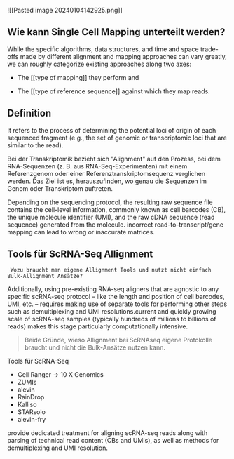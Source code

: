 ![[Pasted image 20240104142925.png]]

## Wie kann Single Cell Mapping unterteilt werden?

While the specific algorithms, data structures, and time and space trade-offs made by different alignment and mapping approaches can vary greatly, we can roughly categorize existing approaches along two axes:

- The [[type of mapping]] they perform and
    
- The [[type of reference sequence]] against which they map reads.

## Definition

It refers to the process of determining the potential loci of origin of each sequenced fragment (e.g., the set of genomic or transcriptomic loci that are similar to the read).

Bei der Transkriptomik bezieht sich "Alignment" auf den Prozess, bei dem RNA-Sequenzen (z. B. aus RNA-Seq-Experimenten) mit einem Referenzgenom oder einer Referenztranskriptomsequenz verglichen werden. Das Ziel ist es, herauszufinden, wo genau die Sequenzen im Genom oder Transkriptom auftreten.

Depending on the sequencing protocol, the resulting raw sequence file contains the cell-level information, commonly known as cell barcodes (CB), the unique molecule identifier (UMI), and the raw cDNA sequence (read sequence) generated from the molecule.
incorrect read-to-transcript/gene mapping can lead to wrong or inaccurate matrices.


## Tools für ScRNA-Seq Allignment

	 Wozu braucht man eigene Allignment Tools und nutzt nicht einfach Bulk-Allignment Ansätze?

Additionally, using pre-existing RNA-seq aligners that are agnostic to any specific scRNA-seq protocol – like the length and position of cell barcodes, UMI, etc. – requires making use of separate tools for performing other steps such as demultiplexing and UMI resolutions.current and quickly growing scale of scRNA-seq samples (typically hundreds of millions to billions of reads) makes this stage particularly computationally intensive.
> Beide Gründe, wieso Allignment bei ScRNAseq eigene Protokolle braucht und nicht die Bulk-Ansätze nutzen kann.

Tools für ScRNA-Seq

- Cell Ranger -> 10 X Genomics
- ZUMIs
- alevin
- RainDrop
- Kalliso
- STARsolo
- alevin-fry

provide dedicated treatment for aligning scRNA-seq reads along with parsing of technical read content (CBs and UMIs), as well as methods for demultiplexing and UMI resolution.

